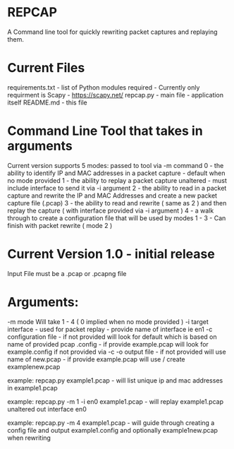 # REPCAP
A Command line tool for quickly rewriting packet captures and replaying them.

# Current Files
requirements.txt - list of Python modules required - Currently only requirment is Scapy - https://scapy.net/
repcap.py - main file - application itself
README.md - this file

# Command Line Tool that takes in arguments
Current version supports 5 modes: passed to tool via -m command
0 - the ability to identify IP and MAC addresses in a packet capture - default when no mode provided
1 - the ability to replay a packet capture unaltered - must include interface to send it via -i argument
2 - the ability to read in a packet capture and rewrite the IP and MAC Addresses and create a new packet capture file (.pcap)
3 - the ability to read and rewrite ( same as 2 ) and then replay the capture ( with interface provided via -i argument )
4 - a walk through to create a configuration file that will be used by modes 1 - 3 - Can finish with packet rewrite ( mode 2 )

# Current Version 1.0 - initial release


Input File must be a .pcap or .pcapng file

# Arguments:
-m  mode  Will take 1 - 4 ( 0 implied when no mode provided )
-i  target interface - used for packet replay - provide name of interface ie en1
-c  configuration file - if not provided will look for default which is based on name of provided pcap <name of sourcefile>.config - if provide example.pcap will look for example.config if not provided via -c
-o  output file - if not provided will use name of <name of sourcefile>new.pcap - if provide example.pcap will use / create examplenew.pcap

example: repcap.py example1.pcap - will list unique ip and mac addresses in example1.pcap

example: repcap.py -m 1 -i en0 example1.pcap - will replay example1.pcap unaltered out interface en0

example: repcap.py -m 4 example1.pcap - will guide through creating a config file and output example1.config and optionally example1new.pcap when rewriting
